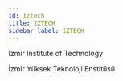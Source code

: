 ```yaml
---
id: iztech
title: IZTECH
sidebar_label: IZTECH
---
```


Izmir Institute of Technology

İzmir Yüksek Teknoloji Enstitüsü